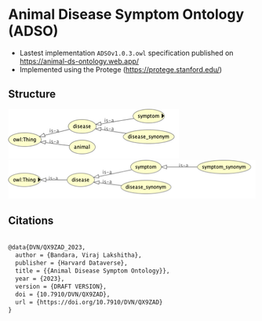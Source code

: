 # Animal Disease Symptom Ontology (ADSO)

- Lastest implementation `ADSOv1.0.3.owl` specification published on https://animal-ds-ontology.web.app/
- Implemented using the Protege (https://protege.stanford.edu/)

## Structure

![mch](./main-class-hierachy.png)
![sch](./sub-class-hierachy.png)

## Citations

```

@data{DVN/QX9ZAD_2023,
  author = {Bandara, Viraj Lakshitha},
  publisher = {Harvard Dataverse},
  title = {{Animal Disease Symptom Ontology}},
  year = {2023},
  version = {DRAFT VERSION},
  doi = {10.7910/DVN/QX9ZAD},
  url = {https://doi.org/10.7910/DVN/QX9ZAD}
}

```
